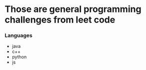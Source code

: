 # Those are general programming challenges from leet code 

### Languages
- java
- c++
- python
- js

